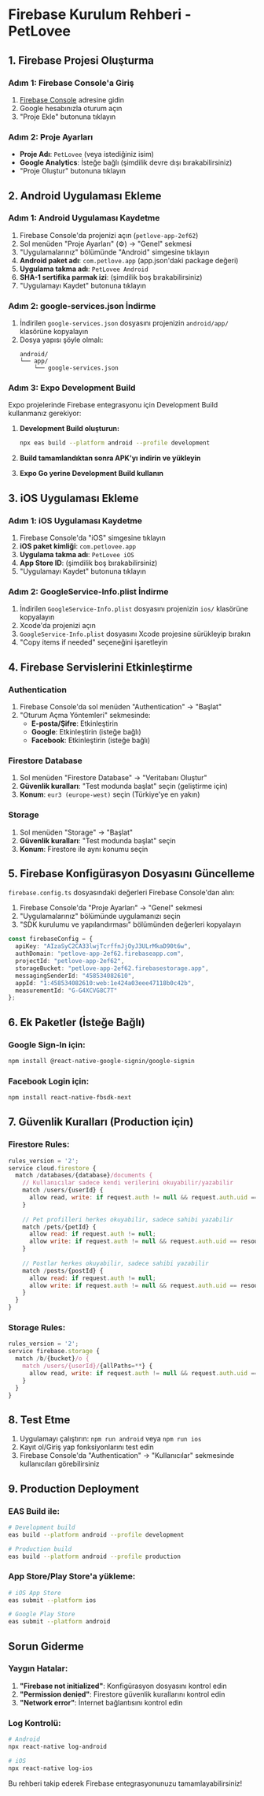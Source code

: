 # Firebase Kurulum Rehberi - PetLovee

## 1. Firebase Projesi Oluşturma

### Adım 1: Firebase Console'a Giriş
1. [Firebase Console](https://console.firebase.google.com/) adresine gidin
2. Google hesabınızla oturum açın
3. "Proje Ekle" butonuna tıklayın

### Adım 2: Proje Ayarları
- **Proje Adı**: `PetLovee` (veya istediğiniz isim)
- **Google Analytics**: İsteğe bağlı (şimdilik devre dışı bırakabilirsiniz)
- "Proje Oluştur" butonuna tıklayın

## 2. Android Uygulaması Ekleme

### Adım 1: Android Uygulaması Kaydetme
1. Firebase Console'da projenizi açın (`petlove-app-2ef62`)
2. Sol menüden "Proje Ayarları" (⚙️) → "Genel" sekmesi
3. "Uygulamalarınız" bölümünde "Android" simgesine tıklayın
4. **Android paket adı**: `com.petlove.app` (app.json'daki package değeri)
5. **Uygulama takma adı**: `PetLovee Android`
6. **SHA-1 sertifika parmak izi**: (şimdilik boş bırakabilirsiniz)
7. "Uygulamayı Kaydet" butonuna tıklayın

### Adım 2: google-services.json İndirme
1. İndirilen `google-services.json` dosyasını projenizin `android/app/` klasörüne kopyalayın
2. Dosya yapısı şöyle olmalı:
   ```
   android/
   └── app/
       └── google-services.json
   ```

### Adım 3: Expo Development Build
Expo projelerinde Firebase entegrasyonu için Development Build kullanmanız gerekiyor:

1. **Development Build oluşturun:**
   ```bash
   npx eas build --platform android --profile development
   ```

2. **Build tamamlandıktan sonra APK'yı indirin ve yükleyin**

3. **Expo Go yerine Development Build kullanın**

## 3. iOS Uygulaması Ekleme

### Adım 1: iOS Uygulaması Kaydetme
1. Firebase Console'da "iOS" simgesine tıklayın
2. **iOS paket kimliği**: `com.petlovee.app`
3. **Uygulama takma adı**: `PetLovee iOS`
4. **App Store ID**: (şimdilik boş bırakabilirsiniz)
5. "Uygulamayı Kaydet" butonuna tıklayın

### Adım 2: GoogleService-Info.plist İndirme
1. İndirilen `GoogleService-Info.plist` dosyasını projenizin `ios/` klasörüne kopyalayın
2. Xcode'da projenizi açın
3. `GoogleService-Info.plist` dosyasını Xcode projesine sürükleyip bırakın
4. "Copy items if needed" seçeneğini işaretleyin

## 4. Firebase Servislerini Etkinleştirme

### Authentication
1. Firebase Console'da sol menüden "Authentication" → "Başlat"
2. "Oturum Açma Yöntemleri" sekmesinde:
   - **E-posta/Şifre**: Etkinleştirin
   - **Google**: Etkinleştirin (isteğe bağlı)
   - **Facebook**: Etkinleştirin (isteğe bağlı)

### Firestore Database
1. Sol menüden "Firestore Database" → "Veritabanı Oluştur"
2. **Güvenlik kuralları**: "Test modunda başlat" seçin (geliştirme için)
3. **Konum**: `eur3 (europe-west)` seçin (Türkiye'ye en yakın)

### Storage
1. Sol menüden "Storage" → "Başlat"
2. **Güvenlik kuralları**: "Test modunda başlat" seçin
3. **Konum**: Firestore ile aynı konumu seçin

## 5. Firebase Konfigürasyon Dosyasını Güncelleme

`firebase.config.ts` dosyasındaki değerleri Firebase Console'dan alın:

1. Firebase Console'da "Proje Ayarları" → "Genel" sekmesi
2. "Uygulamalarınız" bölümünde uygulamanızı seçin
3. "SDK kurulumu ve yapılandırması" bölümünden değerleri kopyalayın

```typescript
const firebaseConfig = {
  apiKey: "AIzaSyC2CA33lwjTcrffnJjOyJ3ULrMkaD90t6w",
  authDomain: "petlove-app-2ef62.firebaseapp.com",
  projectId: "petlove-app-2ef62",
  storageBucket: "petlove-app-2ef62.firebasestorage.app",
  messagingSenderId: "458534082610",
  appId: "1:458534082610:web:1e424a03eee47118b0c42b",
  measurementId: "G-G4XCVG8C7T"
};
```

## 6. Ek Paketler (İsteğe Bağlı)

### Google Sign-In için:
```bash
npm install @react-native-google-signin/google-signin
```

### Facebook Login için:
```bash
npm install react-native-fbsdk-next
```

## 7. Güvenlik Kuralları (Production için)

### Firestore Rules:
```javascript
rules_version = '2';
service cloud.firestore {
  match /databases/{database}/documents {
    // Kullanıcılar sadece kendi verilerini okuyabilir/yazabilir
    match /users/{userId} {
      allow read, write: if request.auth != null && request.auth.uid == userId;
    }
    
    // Pet profilleri herkes okuyabilir, sadece sahibi yazabilir
    match /pets/{petId} {
      allow read: if request.auth != null;
      allow write: if request.auth != null && request.auth.uid == resource.data.ownerId;
    }
    
    // Postlar herkes okuyabilir, sadece sahibi yazabilir
    match /posts/{postId} {
      allow read: if request.auth != null;
      allow write: if request.auth != null && request.auth.uid == resource.data.petId;
    }
  }
}
```

### Storage Rules:
```javascript
rules_version = '2';
service firebase.storage {
  match /b/{bucket}/o {
    match /users/{userId}/{allPaths=**} {
      allow read, write: if request.auth != null && request.auth.uid == userId;
    }
  }
}
```

## 8. Test Etme

1. Uygulamayı çalıştırın: `npm run android` veya `npm run ios`
2. Kayıt ol/Giriş yap fonksiyonlarını test edin
3. Firebase Console'da "Authentication" → "Kullanıcılar" sekmesinde kullanıcıları görebilirsiniz

## 9. Production Deployment

### EAS Build ile:
```bash
# Development build
eas build --platform android --profile development

# Production build
eas build --platform android --profile production
```

### App Store/Play Store'a yükleme:
```bash
# iOS App Store
eas submit --platform ios

# Google Play Store
eas submit --platform android
```

## Sorun Giderme

### Yaygın Hatalar:
1. **"Firebase not initialized"**: Konfigürasyon dosyasını kontrol edin
2. **"Permission denied"**: Firestore güvenlik kurallarını kontrol edin
3. **"Network error"**: İnternet bağlantısını kontrol edin

### Log Kontrolü:
```bash
# Android
npx react-native log-android

# iOS
npx react-native log-ios
```

Bu rehberi takip ederek Firebase entegrasyonunuzu tamamlayabilirsiniz!
